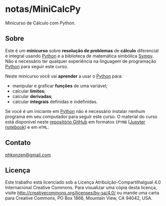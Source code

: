 # notas/MiniCalcPy

Minicurso de Cálculo com Python.

## Sobre

Este é um **minicurso** sobre **resolução de problemas** de **cálculo** diferencial e integral usando [Python][py] e a biblioteca de matemática simbólica [Sympy][sympy]. Não é necessário ter qualquer experiência na linguagem de programação [Python][py] para seguir este curso.

Neste minicurso você vai **aprender** a usar o [Python][py] para:
- manipular e graficar **funções** de uma variável;
- calcular **limites**;
- calcular **derivadas**;
- calcular **integrais** definidas e indefinidas.

Se você é um iniciante em [Python][py] não é necessário instalar nenhum programa em seu computador para seguir este curso. O material do curso está disponível neste [repositório GitHub][repo] em formatos `IPYNB` ([Jupyter notebook][jupy]) e em `HTML`.

[py]:https://www.python.org/
[sympy]:http://www.sympy.org/
[repo]:https://github.com/phkonzen/notas
[jupy]:http://jupyter.org/
[1fun.ipynb]:
[1fun.html]:

## Contato

phkonzen@gmail.com

## Licença

Este trabalho está licenciado sob a Licença Atribuição-CompartilhaIgual 4.0 Internacional Creative Commons. Para visualizar uma cópia desta licença, visite http://creativecommons.org/licenses/by-sa/4.0/ ou mande uma carta para Creative Commons, PO Box 1866, Mountain View, CA 94042, USA.
